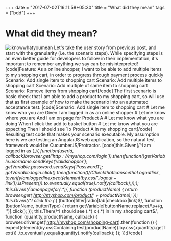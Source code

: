 +++
date = "2017-07-02T16:11:58+05:30"
title = "What did they mean"
tags = ["bdd"]
+++

# What did they mean?

![iknowwhatyoumean](/wp-content/uploads/2015/06/iknowwhatyoumean1.png) Let's take the user story from previous post, and start with the granularity (i.e. the scenario steps). While specifying steps is an even better guide for developers to follow in their implementation, it's important to remember anything we say can be misinterpreted!   [code]Feature: As a online shopper, I want to be able to add multiple items to my shopping cart, in order to progress through payment process quickly Scenario: Add single item to shopping cart Scenario: Add multiple items to shopping cart Scenario: Add multiple of same item to shopping cart Scenario: Remove items from shopping cart[/code]  The first scenario is basic check that I am able to add a product to my shopping cart, so will use that as first example of how to make the scenario into an automated acceptance test. [code]Scenario: Add single item to shopping cart # Let me know who you are Given I am logged in as an online shopper # Let me know where you are And I am on page for Product A # Let me know what you are doing When I click the add to basket button # Let me know what you are expecting Then I should see 1 x Product A in my shopping cart[/code] Resulting test code that makes your scenario executable. My assumption here is we are testing an AngularJS web application, so the natural test framework would be CucumberJS/Protractor. [code]this.Given(/^I am logged in as (.*)$/, function (userid, callback) { browser.get('http://myshop.com/login')).then(function () { getVariable.username.sendKeys('validshopper'); getVariable.password.sendKeys('Password1'); getVariable.login.click().then(function () { // Check that I can see the Logout link, to verify I am logged in expect(element(by.css('.logout-link')).isPresent()) .to.eventually.equal(true).notify(callback); }) }); }); this.Given(/^I am on page for (.*)$/, function (productName) { return browser.get('http://myshop.com/product/' + productName); }); this.Given(/^I click the (.*) (button|filter|radio|tab|checkbox|link)$/, function (buttonName, buttonType) { return getVariable[buttonName.replace(/\s+/g, '')].click(); }); this.Then(/^I should see (.*) x (.*) in in my shopping cart$/, function (quantity,productName, callback) { browser.driver.get('http://myshop.com/shopping-cart).then(function () { expect(element(by.cssContainingTest(productName)).by.css(.quantity).getText()) .to.eventually.equal(quantity).notify(callback); }); });[/code]